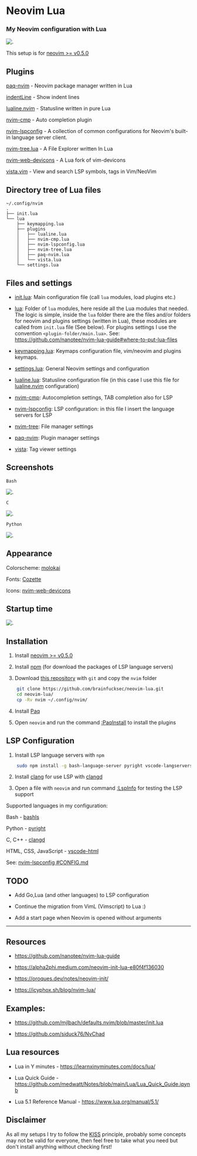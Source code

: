 # Neovim Lua

### My Neovim configuration with Lua

![.](img/1-init.lua.png)

This setup is for [neovim >= v0.5.0](https://github.com/neovim/neovim/releases/tag/v0.5.0)

## Plugins

[paq-nvim](https://github.com/savq/paq-nvim) - Neovim package manager written in Lua

[indentLine](https://github.com/Yggdroot/indentLine) - Show indent lines

[lualine.nvim](https://github.com/hoob3rt/lualine.nvim) - Statusline written in pure Lua

[nvim-cmp](https://github.com/hrsh7th/nvim-cmp) - Auto completion plugin

[nvim-lspconfig](https://github.com/neovim/nvim-lspconfig) - A collection of common configurations for Neovim's built-in language server client.

[nvim-tree.lua](https://github.com/kyazdani42/nvim-tree.lua) - A File Explorer written In Lua

[nvim-web-devicons](https://github.com/kyazdani42/nvim-web-devicons) - A Lua fork of vim-devicons

[vista.vim](https://github.com/liuchengxu/vista.vim) - View and search LSP symbols, tags in Vim/NeoVim

## Directory tree of Lua files
```
~/.config/nvim
.
├── init.lua
└── lua
    ├── keymapping.lua
    ├── plugins
    │   ├── lualine.lua
    │   ├── nvim-cmp.lua
    │   ├── nvim-lspconfig.lua
    │   ├── nvim-tree.lua
    │   ├── paq-nvim.lua
    │   └── vista.lua
    └── settings.lua
```

## Files and settings

* [init.lua](nvim/init.lua): Main configuration file (call `lua` modules, load plugins etc.)

* [lua](nvim/lua): Folder of `lua` modules, here reside all the Lua modules that needed. The logic is simple, inside the `lua` folder there are the files and/or folders for neovim and plugins settings (written in Lua), these modules are called from `init.lua` file (See below).  For plugins settings I use the convention `<plugin-folder/main.lua>`.  See: https://github.com/nanotee/nvim-lua-guide#where-to-put-lua-files

* [keymapping.lua](nvim/lua/keymapping.lua): Keymaps configuration file, vim/neovim and plugins keymaps.

* [settings.lua](nvim/lua/settings.lua): General Neovim settings and configuration

* [lualine.lua](nvim/lua/plugins/lualine.lua): Statusline configuration file (in this case I use this file for [lualine.nvim](https://github.com/hoob3rt/lualine.nvim) configuration)

* [nvim-cmp](nvim/lua/plugins/nvim-cmp.lua): Autocompletion settings, TAB completion also for LSP

* [nvim-lspconfig](nvim/lua/plugins/nvim-lspconfig.lua): LSP configuration: in this file I insert the language servers for LSP

* [nvim-tree](nvim/lua/plugins/nvim-tree.lua): File manager settings

* [paq-nvim](nvim/lua/plugins/paq-nvim.lua): Plugin manager settings

* [vista](nvim/lua/plugins/vista.lua): Tag viewer settings

## Screenshots

`Bash`

![.](img/2-bash.png)

`C`

![.](img/3-c.png)

`Python`

![.](img/4-python.png)

## Appearance

Colorscheme: [molokai](https://github.com/tomasr/molokai)

Fonts: [Cozette](https://github.com/slavfox/Cozette)

Icons: [nvim-web-devicons](https://github.com/kyazdani42/nvim-web-devicons)

## Startup time

![.](img/5-startuptime.png)

## Installation

1. Install [neovim >= v0.5.0](https://github.com/neovim/neovim/releases/tag/v0.5.0)

2. Install [npm](https://github.com/npm/cli) (for download the packages of LSP language servers)

3. Download [this repository](https://github.com/brainfucksec/neovim-lua) with `git` and copy the `nvim` folder
```bash
    git clone https://github.com/brainfucksec/neovim-lua.git
    cd neovim-lua/
    cp -Rv nvim ~/.config/nvim/
```

4. Install [Paq](https://github.com/savq/paq-nvim#installation)

5. Open `neovim` and run the command [:PaqInstall](https://github.com/savq/paq-nvim#commands) to install the plugins

## LSP Configuration

1. Install LSP language servers with `npm`
```bash
    sudo npm install -g bash-language-server pyright vscode-langservers-extracted
```

2. Install [clang](https://clangd.llvm.org/installation.html) for use LSP with [clangd](https://github.com/neovim/nvim-lspconfig/blob/master/CONFIG.md#clangd)

3. Open a file with `neovim` and run command [:LspInfo](https://github.com/neovim/nvim-lspconfig#built-in-commands) for testing the LSP support

Supported languages in my configuration:

Bash - [bashls](https://github.com/neovim/nvim-lspconfig/blob/master/CONFIG.md#bashls)

Python - [pyright](https://github.com/neovim/nvim-lspconfig/blob/master/CONFIG.md#pyright)

C, C++ - [clangd](https://github.com/neovim/nvim-lspconfig/blob/master/CONFIG.md#clangd)

HTML, CSS, JavaScript - [vscode-html](https://github.com/neovim/nvim-lspconfig/blob/master/CONFIG.md#html)

See: [nvim-lspconfig #CONFIG.md](https://github.com/neovim/nvim-lspconfig/blob/master/CONFIG.md)

## TODO

* Add Go,Lua (and other languages) to LSP configuration

* Continue the migration from VimL (Vimscript) to Lua :)

* Add a start page when Neovim is opened without arguments
---

## Resources

* https://github.com/nanotee/nvim-lua-guide

* https://alpha2phi.medium.com/neovim-init-lua-e80f4f136030

* https://oroques.dev/notes/neovim-init/

* https://icyphox.sh/blog/nvim-lua/

## Examples:

* https://github.com/mjlbach/defaults.nvim/blob/master/init.lua

* https://github.com/siduck76/NvChad

## Lua resources

* Lua in Y minutes - https://learnxinyminutes.com/docs/lua/

* Lua Quick Guide - https://github.com/medwatt/Notes/blob/main/Lua/Lua_Quick_Guide.ipynb

* Lua 5.1 Reference Manual - https://www.lua.org/manual/5.1/

## Disclaimer

As all my setups I try to follow the [KISS](https://en.wikipedia.org/wiki/KISS_principle) principle, probably some concepts may not be valid for everyone, then feel free to take what you need but don't install anything without checking first!
